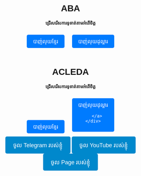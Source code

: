 <html lang="en">
<head>
    <meta charset="UTF-8">
    <meta name="viewport" content="width=device-width, initial-scale=1.0">
    <title>ABA Payment Options</title>
    <style>
        .payment-container {
            text-align: center;
            margin-top: 500px;
        }
        .payment-button {
            display: inline-block;
            padding: 100px 200px;
            margin: 10px;
            background-color: #007bff;
            color: white;
            text-decoration: none;
            font-size: 16px;
            border: none;
            border-radius: 5px;
            cursor: pointer;
        }
        .payment-button:hover {
            background-color: #fff0000;
        }
    </style>
</head>
<body>
    <div class="payment-container">
        <h1>ABA</h1>
        <h4>ជ្រើសរើសការទូទាត់តាមអំពើចិត្ត</h4>
        <!-- Button for ABA Payment Option 1 -->
        <a href="https://pay.ababank.com/H4K9pPwQgC62Wv1E7" class="payment-button" target="_blank">
            បាញ់លុយខ្មែរ
        </a>
        <!-- Button for ABA Payment Option 2 -->
        <a href="https://pay.ababank.com/Rijxi44BaxwdXYqE8" class="payment-button" target="_blank">
            បាញ់លុយដុល្លារ 
       </a>
    </div>
</body>
</html>

<html lang="en">
<head>
    <meta charset="UTF-8">
    <meta name="viewport" content="width=device-width, initial-scale=1.0">
    <title>ABA Payment Options</title>
    <style>
        .payment-container {
            text-align: center;
            margin-top: 50px;
        }
        .payment-button {
            display: inline-block;
            padding: 10px 20px;
            margin: 10px;
            background-color: #007bff;
            color: white;
            text-decoration: none;
            font-size: 16px;
            border: none;
            border-radius: 5px;
            cursor: pointer;
        }
        .payment-button:hover {
            background-color: #fff0000;
        }
    </style>
</head>
<body>
    <div class="payment-container">
        <h1>ACLEDA</h1>
        <h4>ជ្រើសរើសការទូទាត់តាមអំពើចិត្ត</h4>
        <!-- Button for AC Payment Option 1 -->
        <a href="https://acledabank.com.kh/acleda?payment_data=qWY5B2SAUfIhLblxzOtfu8yRyA1YGYQ90srEOvcavYLT1luZINlTK61bgq1L3YXQhT0YUE4pmXbW/rJDNpIfuXUqxXWe7TKp9NSdqSqYdVj4+/3R3NfMWNoSE+E4qP1EN6Ty6wgRA6rx2f4Gqs/2BlXVxrvvG/SjYTuYLWxqjCrwmdXbb8BqRPkWIO/80HuieJrP3IwoOxj+sUoNFvFJsx1vF9hT1tQ6mFa8UNfi503iZ4Bm2hAFHPk07zVIWpRF&key=khqr" class="payment-button" target="_blank">
            បាញ់លុយខ្មែរ
        </a>
        <!-- Button for AC Payment Option 2 -->
        <a href="https://acledabank.com.kh/acleda?payment_data=qWY5B2SAUfIhLblxzOtfu8yRyA1YGYQ90srEOvcavYLT1luZINlTK61bgq1L3YXQhT0YUE4pmXbW/rJDNpIfuXUqxXWe7TKp9NSdqSqYdVj4+/3R3NfMWNoSE+E4qP1ErZqUMQ7V0FftXK+yvEwWhoQBVDUCG+CdEFml28L/WJglGMzxrp9yq/48aK4d0JiRCcFxLK4P5hg0XnpcMQG00sPzHWo0LFbFKzZuSQIrEWwvEtgcv8iPyqfi9yQqOtEH&key=khqr" class="payment-button" target="_blank">
            បាញ់លុយដុល្លារ
            
       </a>
    </div>
<html lang="km">
<head>
    <meta charset="UTF-8">
    <meta name="viewport" content="width=device-width, initial-scale=1.0">
    <title>Button + KHQR Link</title>
    <style>
        /* Button styling */
        .btn {
            padding: 5px 5px;
            background-color: #4CAF50;
            color: white;
            border: none;
            border-radius: 5px;
            cursor: pointer;
            font-size: 30px;
        }

        .btn:hover {
            background-color: #45a049;
        }

        /* KHQR link box styling */
        .qr-box {
            display: none;
            margin-top: 30px;
            padding: 25px;
            background-color: #f9f9f9;
            border: 11px solid #ddd;
            border-radius: 15px;
            text-align: center;
        }

        .qr-box a {
            color: #4CAF50;
            font-size: 5px;
            text-decoration: none;
        }

        .qr-box a:hover {
            text-decoration: underline;
        }
    </style>
</head>
<body>

    <button class="btn" onclick="toggleQR()">KHQR</button>

    <div class="qr-box" id="qrBox">
        <h2>នេះគឺជា KHQR របស់ខ្ញុំ</h2>
        <p>សូមចុចខាងក្រោមសម្រាប់ការទូទាត់:</p>
        <!-- Add the actual KHQR link here -->
        <a href="https://qrco.de/bff8bS" target="_blank">ចុចទីនេះដើម្បីបាន KHQR</a>
    </div>

    <script>
        function toggleQR() {
            var qrBox = document.getElementById('qrBox');
            // Toggle displaying the KHQR link box
            if (qrBox.style.display === "none" || qrBox.style.display === "") {
                qrBox.style.display = "block";
            } else {
                qrBox.style.display = "none";
            }
        }
    </script>

</body>
</html>
</body>
<html lang="en">
<head>
    <meta charset="UTF-8">
    <meta name="viewport" content="width=device-width, initial-scale=1.0">
    <title>Telegram Button</title>
    <style>
        body {
            font-family: Arial, sans-serif;
            text-align: center;
            margin: 50px;
        }
        .button {
            background-color: #0088cc;
            color: white;
            padding: 15px 25px;
            text-decoration: none;
            font-size: 18px;
            border-radius: 5px;
            display: inline-block;
        }
        .button:hover {
            background-color: #005f99;
        }
    </style>
</head>
<body>
    <a href="@CHEASOKCHAMREU1111" class="button">ចូល Telegram របស់ខ្ញុំ</a>
</body>

<html lang="en">
<head>
    <meta charset="UTF-8">
    <meta name="viewport" content="width=device-width, initial-scale=1.0">
    <title>Telegram Button</title>
    <style>
        body {
            font-family: Arial, sans-serif;
            text-align: center;
            margin: 50px;
        }
        .button {
            background-color: #0088cc;
            color: white;
            padding: 15px 25px;
            text-decoration: none;
            font-size: 18px;
            border-radius: 5px;
            display: inline-block;
        }
        .button:hover {
            background-color: #005f99;
        }
    </style>
</head>
<body>
    <a href="https://youtube.com/channel/UCzvJQAkjgPx0v6cW7S3F8Ag?si=j3lC-pe86x-2g_6H" class="button">ចូល YouTube របស់ខ្ញុំ</a>
    <a href="https://www.facebook.com/profile.php?id=100067119603944&mibextid=ZbWKwL" class="button">ចូល Page របស់ខ្ញុំ</a
</body>

